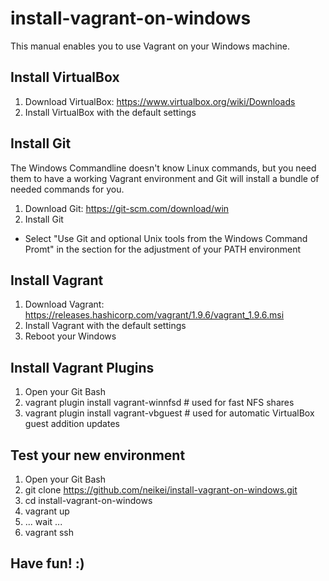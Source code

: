 # install-vagrant-on-windows
This manual enables you to use Vagrant on your Windows machine.

## Install VirtualBox
1. Download VirtualBox: https://www.virtualbox.org/wiki/Downloads
2. Install VirtualBox with the default settings

## Install Git
The Windows Commandline doesn't know Linux commands, but you need them to have a working Vagrant environment and Git will install a bundle of needed commands for you.

1. Download Git: https://git-scm.com/download/win
2. Install Git
 - Select "Use Git and optional Unix tools from the Windows Command Promt" in the section for the adjustment of your PATH environment

## Install Vagrant
1. Download Vagrant: https://releases.hashicorp.com/vagrant/1.9.6/vagrant_1.9.6.msi
2. Install Vagrant with the default settings
3. Reboot your Windows

## Install Vagrant Plugins
1. Open your Git Bash
2. vagrant plugin install vagrant-winnfsd # used for fast NFS shares
3. vagrant plugin install vagrant-vbguest # used for automatic VirtualBox guest addition updates

## Test your new environment
1. Open your Git Bash
2. git clone https://github.com/neikei/install-vagrant-on-windows.git
3. cd install-vagrant-on-windows
4. vagrant up
5. ... wait ...
6. vagrant ssh

## Have fun! :)
